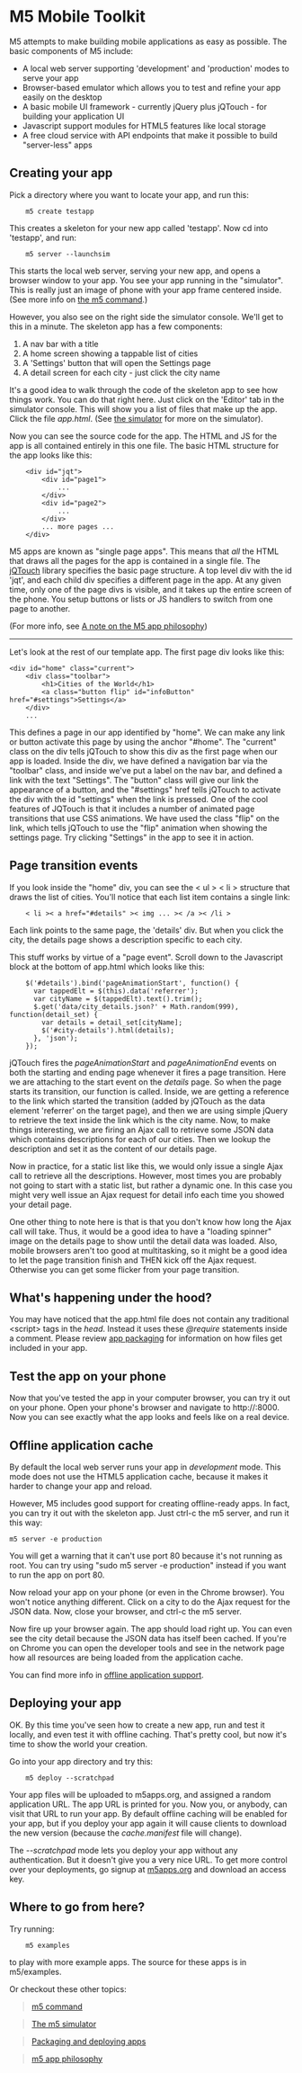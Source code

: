 M5 Mobile Toolkit
=========

M5 attempts to make building mobile applications as easy as possible. The basic components
of M5 include:

* A local web server supporting 'development' and 'production' modes to serve your app
* Browser-based emulator which allows you to test and refine your app easily on the desktop
* A basic mobile UI framework - currently jQuery plus jQTouch - for building your application UI
* Javascript support modules for HTML5 features like local storage
* A free cloud service with API endpoints that make it possible to build "server-less" apps
    
Creating your app
-------------------
Pick a directory where you want to locate your app, and run this:

        m5 create testapp
    
This creates a skeleton for your new app called 'testapp'. Now cd into 'testapp', and run:

        m5 server --launchsim

This starts the local web server, serving your new app, and opens a browser window to your app.
You see your app running in the "simulator". This is really just an image of phone with your
app frame centered inside. (See more info on [the m5 command](m5_command.md).)

However, you also see on the right side the simulator console. We'll get to this in a minute.
The skeleton app has a few components:

1. A nav bar with a title
1. A home screen showing a tappable list of cities
1. A 'Settings' button that will open the Settings page
1. A detail screen for each city - just click the city name

It's a good idea to walk through the code of the skeleton app to see how things work. You
can do that right here. Just click on the 'Editor' tab in the simulator console. This
will show you a list of files that make up the app. Click the file *app.html*. 
(See [the simulator](sim_comsole.md) for more on the simulator).

Now you can see the source code for the app. The HTML and JS for the app is all contained 
entirely in this one file. The basic HTML structure for the app looks like this:

        <div id="jqt">
            <div id="page1">
                ...
            </div>
            <div id="page2">
                ...
            </div>
            ... more pages ...
        </div>
        
M5 apps are known as "single page apps". This means that *all* the HTML that draws all the pages
for the app is contained in a single file. The [jQTouch](http://jqtouch.com/) library specifies
the basic page structure. A top level div with the id 'jqt', and each child div specifies a different
page in the app. At any given time, only one of the page divs is visible, and it takes up the entire
screen of the phone. You setup buttons or lists or JS handlers to switch from one page to another.

(For more info, see [A note on the M5 app philosophy](philosophy.md))

-------------------------------
Let's look at the rest of our template app. The first page div looks like this:

    <div id="home" class="current">
        <div class="toolbar">
            <h1>Cities of the World</h1>
            <a class="button flip" id="infoButton" href="#settings">Settings</a>
        </div>
        ...
        
This defines a page in our app identified by "home". We can make any link or button activate
this page by using the anchor "#home". The "current" class on the div tells jQTouch to
show this div as the first page when our app is loaded. Inside the div, we have defined a 
navigation bar via the "toolbar" class, and inside we've put a label on the nav bar, and
defined a link with the text "Settings". The "button" class will give our link the appearance
of a button, and the "#settings" href tells jQTouch to activate the div with the id "settings"
when the link is pressed. One of the cool features of JQTouch is that it includes a number of
animated page transitions that use CSS animations. We have used the class "flip" on the 
link, which tells jQTouch to use the "flip" animation when showing the settings page. Try
clicking "Settings" in the app to see it in action.

## Page transition events

If you look inside the "home" div, you can see the < ul > < li > structure that draws the list
of cities. You'll notice that each list item contains a single link:

        < li >< a href="#details" >< img ... >< /a >< /li >
    
Each link points to the same page, the 'details' div. But when you click the city, the details
page shows a description specific to each city.

This stuff works by virtue of a "page event". Scroll down to the Javascript block at the bottom
of app.html which looks like this:

        $('#details').bind('pageAnimationStart', function() {
          var tappedElt = $(this).data('referrer');
          var cityName = $(tappedElt).text().trim();
          $.get('data/city_details.json?' + Math.random(999), function(detail_set) {
            var details = detail_set[cityName];
            $('#city-details').html(details);
          }, 'json');
        });

jQTouch fires the _pageAnimationStart_ and _pageAnimationEnd_ events on both the starting and
ending page whenever it fires a page transition. Here we are attaching to the start event on
the _details_ page. So when the page starts its transition, our function is called. Inside,
we are getting a reference to the link which started the transition (added by jQTouch as
the data element 'referrer' on the target page), and then we are using simple jQuery to 
retrieve the text inside the link which is the city name. Now, to make things interesting, we
are firing an Ajax call to retrieve some JSON data which contains descriptions for each of our
cities. Then we lookup the description and set it as the content of our details page.

Now in practice, for a static list like this, we would only issue a single Ajax call to retrieve
all the descriptions. However, most times you are probably not going to start with a static list,
but rather a dynamic one. In this case you might very well issue an Ajax request for detail info
each time you showed your detail page.

One other thing to note here is that is that you don't know how long the Ajax call will take.
Thus, it would be a good idea to have a "loading spinner" image on the details page to show
until the detail data was loaded. Also, mobile browsers aren't too good at multitasking, so it
might be a good idea to let the page transition finish and THEN kick off the Ajax request. Otherwise
you can get some flicker from your page transition.

## What's happening under the hood?

You may have noticed that the app.html file does not contain any traditional &lt;script&gt;
tags in the _head_. Instead it uses these _@require_ statements inside a comment. Please
review [app packaging](app_packaging.md) for information on how files get included in your app.

## Test the app on your phone

Now that you've tested the app in your computer browser, you can try it out on your phone. 
Open your phone's browser and navigate to http://<your machine name>:8000. Now you
can see exactly what the app looks and feels like on a real device.

## Offline application cache

By default the local web server runs your app in _development_ mode. This mode does not use
the HTML5 application cache, because it makes it harder to change your app and reload.

However, M5 includes good support for creating offline-ready apps. In fact, you can try it
out with the skeleton app. Just ctrl-c the m5 server, and run it this way:

    m5 server -e production
    
You will get a warning that it can't use port 80 because it's not running as root. You can
try using "sudo m5 server -e production" instead if you want to run the app on port 80.

Now reload your app on your phone (or even in the Chrome browser). You won't notice anything
different. Click on a city to do the Ajax request for the JSON data. Now, close your browser, 
and ctrl-c the m5 server.

Now fire up your browser again. The app should load right up. You can even see the city detail
because the JSON data has itself been cached. If you're on Chrome you can open the developer
tools and see in the network page how all resources are being loaded from the application cache.

You can find more info in [offline application support](offline_apps.md).

## Deploying your app

OK. By this time you've seen how to create a new app, run and test it locally, and even test it
with offline caching. That's pretty cool, but now it's time to show the world your creation.

Go into your app directory and try this:

        m5 deploy --scratchpad
        
Your app files will be uploaded to m5apps.org, and assigned a random application URL. The app
URL is printed for you. Now you, or anybody, can visit that URL to run your app. By default
offline caching will be enabled for your app, but if you deploy your app again it will cause
clients to download the new version (because the _cache.manifest_ file will change).

The _--scratchpad_ mode lets you deploy your app without any authentication. But it doesn't
give you a very nice URL. To get more control over your deployments, go signup at 
[m5apps.org](http://m5apps.org) and download an access key.

## Where to go from here?

Try running:

        m5 examples
        
to play with more example apps. The source for these apps is in m5/examples.

Or checkout these other topics:

> [m5 command](m5_command.md)

> [The m5 simulator](sim_console.md)

> [Packaging and deploying apps](app_packaging.md)

> [m5 app philosophy](philosophy.md)




















    
    